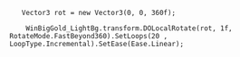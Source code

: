        Vector3 rot = new Vector3(0, 0, 360f);
       
        WinBigGold_LightBg.transform.DOLocalRotate(rot, 1f, RotateMode.FastBeyond360).SetLoops(20 , LoopType.Incremental).SetEase(Ease.Linear);